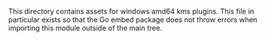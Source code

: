 This directory contains assets for windows amd64 kms plugins. This file 
in particular exists so that the Go embed package does not throw errors 
when importing this module outside of the main tree.
